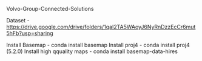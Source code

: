Volvo-Group-Connected-Solutions

Dataset - https://drive.google.com/drive/folders/1qaI2TA5WAoyJ6NyRnDzzEcCr6mut5hFb?usp=sharing

Install Basemap - conda install basemap 
Install proj4 - conda install proj4 (5.2.0)
Install high qquality maps - conda install basemap-data-hires

